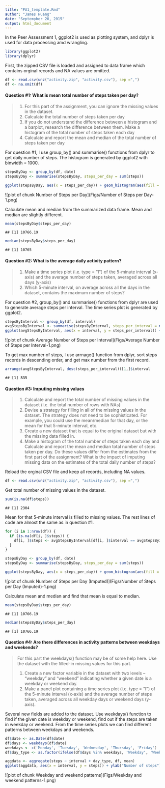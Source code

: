 ```yaml
---
title: "PA1_template.Rmd"
author: "James Huang"
date: "Septempber 20, 2015"
output: html_document
---
```




In the Peer Assessment 1, ggplot2 is used as plotting system, and dplyr is used for data processing amd wrangling.


```r
library(ggplot2)
library(dplyr)
```

First, the zipped CSV file is loaded and assigned to data frame which contains orginal records and NA values are omitted.


```r
df <- read.csv(unz("activity.zip", "activity.csv"), sep =",")
df <- na.omit(df)
```

#### Question #1: What is mean total number of steps taken per day?
> 1. For this part of the assignment, you can ignore the missing values in the dataset.
> 2. Calculate the total number of steps taken per day
> 3. If you do not understand the difference between a histogram and a barplot, research the difference between them. Make a histogram of the total number of steps taken each day
> 4. Calculate and report the mean and median of the total number of steps taken per day

For question #1, I use group_by() and summarise() functions from dplyr to get daily number of steps. The histogram is generated by ggplot2 with binwidth = 1000.


```r
stepsByDay <- group_by(df, date)
stepsByDay <- summarise(stepsByDay, steps_per_day = sum(steps))

ggplot(stepsByDay, aes(x = steps_per_day)) + geom_histogram(aes(fill = ..count..), binwidth = 1000) + xlab("Number of Steps per Day") + scale_fill_gradient("Count", low = "green", high = "red")
```

![plot of chunk Number of Steps per Day](Figs/Number of Steps per Day-1.png) 

Calculate mean and median from the summarized data frame. Mean and median are slightly different.


```r
mean(stepsByDay$steps_per_day)
```

```
## [1] 10766.19
```

```r
median(stepsByDay$steps_per_day)
```

```
## [1] 10765
```

#### Question #2: What is the average daily activity pattern?
> 1. Make a time series plot (i.e. type = "l") of the 5-minute interval (x-axis) and the average number of steps taken, averaged across all days (y-axis)
> 2. Which 5-minute interval, on average across all the days in the dataset, contains the maximum number of steps?

For question #2, group_by() and summarise() functions from dplyr are used to generate average steps per interval. The time series plot is generated by ggplot2.


```r
stepsByInterval <- group_by(df, interval)
avgStepsByInterval <- summarise(stepsByInterval, steps_per_interval = mean(steps))
ggplot(avgStepsByInterval, aes(x = interval, y = steps_per_interval)) + geom_line() + ylab("Average Number of Steps per Interval")
```

![plot of chunk Average Number of Steps per Interval](Figs/Average Number of Steps per Interval-1.png) 

To get max number of steps, I use arrnage() function from dplyr, sort steps records in descending order, and get max number from the first record.


```r
arrange(avgStepsByInterval, desc(steps_per_interval))[1,]$interval
```

```
## [1] 835
```

#### Question #3: Imputing missing values
> 1. Calculate and report the total number of missing values in the dataset (i.e. the total number of rows with NAs)
> 2. Devise a strategy for filling in all of the missing values in the dataset. The strategy does not need to be sophisticated. For example, you could use the mean/median for that day, or the mean for that 5-minute interval, etc.
> 3. Create a new dataset that is equal to the original dataset but with the missing data filled in.
> 4. Make a histogram of the total number of steps taken each day and Calculate and report the mean and median total number of steps taken per day. Do these values differ from the estimates from the first part of the assignment? What is the impact of imputing missing data on the estimates of the total daily number of steps?

Reload the orginal CSV file and keep all records, including NA values.


```r
df <- read.csv(unz("activity.zip", "activity.csv"), sep =",")
```

Get total number of missing values in the dataset.


```r
sum(is.na(df$steps))
```

```
## [1] 2304
```

Mean for that 5-minute interval is filled to missing values. The rest lines of code are almost the same as in question #1. 


```r
for (i in 1:nrow(df)) {
  if (is.na(df[i, ]$steps)) {
    df[i, ]$steps <- avgStepsByInterval[df[i, ]$interval == avgStepsByInterval$interval,]$steps_per_interval
  }
}

stepsByDay <- group_by(df, date)
stepsByDay <- summarise(stepsByDay, steps_per_day = sum(steps))

ggplot(stepsByDay, aes(x = steps_per_day)) + geom_histogram(aes(fill = ..count..), binwidth = 1000) + xlab("Number of Steps per Day (Imputed)") + scale_fill_gradient("Count", low = "green", high = "red")
```

![plot of chunk Number of Steps per Day (Imputed)](Figs/Number of Steps per Day (Imputed)-1.png) 

Calculate mean and median and find that mean is equal to median.


```r
mean(stepsByDay$steps_per_day)
```

```
## [1] 10766.19
```

```r
median(stepsByDay$steps_per_day)
```

```
## [1] 10766.19
```

#### Question #4: Are there differences in activity patterns between weekdays and weekends?
> For this part the weekdays() function may be of some help here. Use the dataset with the filled-in missing values for this part.
> 1. Create a new factor variable in the dataset with two levels – “weekday” and “weekend” indicating whether a given date is a weekday or weekend day.
> 2. Make a panel plot containing a time series plot (i.e. type = "l") of the 5-minute interval (x-axis) and the average number of steps taken, averaged across all weekday days or weekend days (y-axis).

Several new fields are added to the dataset. Use weekdays() function to find if the given date is weekday or weekend, find out if the steps are taken in weekday or weekend. From the time series plots we can find different patterns between weekdays and weekends.


```r
df$date <- as.Date(df$date)
df$days <- weekdays(df$date)
weekdays <- c('Monday', 'Tuesday', 'Wednesday', 'Thursday', 'Friday')
df$day_type <- as.factor(ifelse(df$days %in% weekdays, 'Weekday', 'Weekend'))

aggdata <- aggregate(steps ~ interval + day_type, df, mean)
ggplot(aggdata, aes(x = interval, y = steps)) + ylab("Number of steps") + geom_line() + facet_grid(day_type ~ .)
```

![plot of chunk Weekday and weekend patterns](Figs/Weekday and weekend patterns-1.png) 
